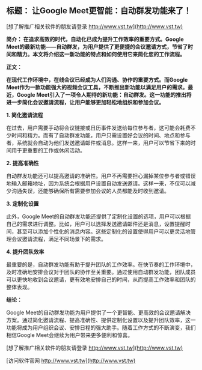 ## **标题： 让Google Meet更智能：自动群发功能来了！**

[想了解推广相关软件的朋友请登录 http://www.vst.tw](http://www.vst.tw)

**简介： 在追求高效的时代，自动化已成为提升工作效率的重要方式。Google Meet的最新功能——自动群发，为用户提供了更便捷的会议邀请方式，节省了时间和精力。本文将介绍这一新功能的特点和如何使用它来简化您的工作流程。**

**正文：**

**在现代工作环境中，在线会议已经成为人们沟通、协作的重要方式。而Google Meet作为一款功能强大的视频会议工具，不断推出新功能以满足用户的需求。最近，Google Meet引入了一项令人期待的新功能：自动群发。这一功能的推出将进一步简化会议邀请流程，让用户能够更加轻松地组织和参加会议。**

**1. 简化邀请流程**

在过去，用户需要手动将会议链接或日历事件发送给每位参与者，这可能会耗费不少时间和精力。而有了自动群发功能，用户只需设置好会议的时间、地点和参与者，系统就会自动为他们发送邀请邮件或消息。这样一来，用户可以节省下来的时间用于更重要的工作或休闲活动。

**2. 提高准确性**

自动群发功能还可以提高邀请的准确性。用户不再需要担心漏掉某位参与者或错误地输入邮箱地址，因为系统会根据用户设置自动发送邀请。这样一来，不仅可以减少沟通失误，还能够确保所有需要参加会议的人员都能及时收到邀请。

**3. 定制化设置**

此外，Google Meet的自动群发功能还提供了定制化设置的选项，用户可以根据自己的需求进行调整。比如，用户可以选择发送邀请邮件还是消息，设置提醒时间，甚至可以添加个性化的消息内容。这些定制化的设置使得用户可以更灵活地管理会议邀请流程，满足不同场景下的需求。

**4. 提升团队效率**

最重要的是，自动群发功能有助于提升团队的工作效率。在快节奏的工作环境中，及时准确地安排会议对于团队的协作至关重要。通过使用自动群发功能，团队成员可以更快地收到会议邀请，更有效地安排自己的时间，从而提高工作效率和团队的整体表现。

**结论：**

Google Meet的自动群发功能为用户提供了一个更智能、更高效的会议邀请解决方案。通过简化邀请流程、提高准确性、提供定制化设置以及提升团队效率，这一功能将成为用户组织会议、安排日程的强大助手。随着工作方式的不断演变，我们相信Google Meet会继续为用户带来更多便利和惊喜。

[想了解推广相关软件的朋友请登录 http://www.vst.tw](http://www.vst.tw)


[访问软件官网 http://www.vst.tw](http://www.vst.tw)
